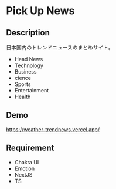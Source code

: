 # Pick Up News

## Description

日本国内のトレンドニュースのまとめサイト。

- Head News
- Technology
- Business
- cience
- Sports
- Entertainment
- Health

## Demo

https://weather-trendnews.vercel.app/

## Requirement

- Chakra UI
- Emotion
- NextJS
- TS
